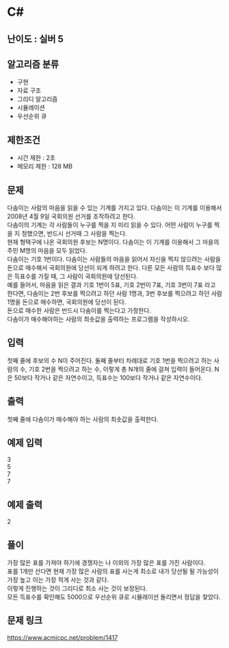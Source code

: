 # C#

## 난이도 : 실버 5

## 알고리즘 분류
  - 구현
  - 자료 구조
  - 그리디 알고리즘
  - 시뮬레이션
  - 우선순위 큐

## 제한조건
  - 시간 제한 : 2초
  - 메모리 제한 : 128 MB

## 문제
다솜이는 사람의 마음을 읽을 수 있는 기계를 가지고 있다. 다솜이는 이 기계를 이용해서 2008년 4월 9일 국회의원 선거를 조작하려고 한다.<br/>
다솜이의 기계는 각 사람들이 누구를 찍을 지 미리 읽을 수 있다. 어떤 사람이 누구를 찍을 지 정했으면, 반드시 선거때 그 사람을 찍는다.<br/>
현재 형택구에 나온 국회의원 후보는 N명이다. 다솜이는 이 기계를 이용해서 그 마을의 주민 M명의 마음을 모두 읽었다.<br/>
다솜이는 기호 1번이다. 다솜이는 사람들의 마음을 읽어서 자신을 찍지 않으려는 사람을 돈으로 매수해서 국회의원에 당선이 되게 하려고 한다. 다른 모든 사람의 득표수 보다 많은 득표수를 가질 때, 그 사람이 국회의원에 당선된다.<br/>
예를 들어서, 마음을 읽은 결과 기호 1번이 5표, 기호 2번이 7표, 기호 3번이 7표 라고 한다면, 다솜이는 2번 후보를 찍으려고 하던 사람 1명과, 3번 후보를 찍으려고 하던 사람 1명을 돈으로 매수하면, 국회의원에 당선이 된다.<br/>
돈으로 매수한 사람은 반드시 다솜이를 찍는다고 가정한다.<br/>
다솜이가 매수해야하는 사람의 최솟값을 출력하는 프로그램을 작성하시오.<br/>


## 입력
첫째 줄에 후보의 수 N이 주어진다. 둘째 줄부터 차례대로 기호 1번을 찍으려고 하는 사람의 수, 기호 2번을 찍으려고 하는 수, 이렇게 총 N개의 줄에 걸쳐 입력이 들어온다. N은 50보다 작거나 같은 자연수이고, 득표수는 100보다 작거나 같은 자연수이다.<br/>


## 출력
첫째 줄에 다솜이가 매수해야 하는 사람의 최솟값을 출력한다.<br/>


## 예제 입력
3<br/>
5<br/>
7<br/>
7<br/>


## 예제 출력
2<br/>


## 풀이
가장 많은 표를 가져야 하기에 경쟁자는 나 이외의 가장 많은 표를 가진 사람이다.<br/>
표를 1개만 산다면 현재 가장 많은 사람의 표를 사는게 최소로 내가 당선될 될 가능성이 가장 높고 이는 가장 적게 사는 것과 같다.<br/>
이렇게 진행하는 것이 그리디로 최소 사는 것이 보장된다.<br/>
모든 득표수를 확인해도 5000으로 우선순위 큐로 시뮬레이션 돌리면서 정답을 찾았다.<br/>


## 문제 링크
https://www.acmicpc.net/problem/1417